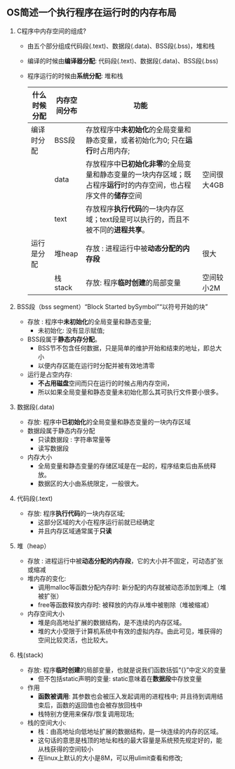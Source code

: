 ## OS简述一个执行程序在运行时的内存布局

1. C程序中内存空间的组成?

   + 由五个部分组成代码段(.text)、数据段(.data)、BSS段(.bss)，堆和栈

   + 编译的时候由**编译器分配**: 代码段(.text)、数据段(.data)、BSS段(.bss)

   + 程序运行的时候由**系统分配**: 堆和栈 

     | 什么时候分配 | 内存空间分布 | 功能                                                         |             |
     | ------------ | ------------ | ------------------------------------------------------------ | ----------- |
     | 编译时分配   | BSS段        | 存放程序中**未初始化**的全局变量和静态变量，或者初始化为0;  只在**运行**时占用内存; |             |
     |              | data         | 存放程序中**已初始化非零**的全局变量和静态变量的一块内存区域；既占程序**运行**时的内存空间，也占程序文件的**储存**空间 | 空间很大4GB |
     |              | text         | 存放程序**执行代码**的一块内存区域；text段是可以执行的，而且不被不同的**进程共享**。 |             |
     | 运行是分配   | 堆heap       | 存放 : 进程运行中被**动态分配的内存段**                      | 很大        |
     |              | 栈stack      | 存放: 程序**临时创建**的局部变量                             | 空间较小2M  |

   

2. BSS段（bss segment）“Block Started bySymbol”“以符号开始的块”

   + 存放 : 程序中**未初始化**的全局变量和静态变量;
     + 未初始化: 没有显示赋值;
   + BSS段属于**静态内存分配**。 
     + BSS节不包含任何数据，只是简单的维护开始和结束的地址，即总大小
     + 以便内存区能在运行时分配并被有效地清零
   + 运行是占空内存: 
     + **不占用磁盘**空间而只在运行的时候占用内存空间，
     + 所以如果全局变量和静态变量未初始化那么其可执行文件要小很多。

3. 数据段(.data)

   + 存放: 程序中**已初始化**的全局变量和静态变量的一块内存区域
   + 数据段属于静态内存分配
     + 只读数据段 : 字符串常量等
     + 读写数据段
   + 内存大小
     + 全局变量和静态变量的存储区域是在一起的，程序结束后由系统释放。
     + 数据区的大小由系统限定，一般很大。

4. 代码段(.text)

   + 存放: 程序**执行代码**的一块内存区域;
     + 这部分区域的大小在程序运行前就已经确定
     + 并且内存区域通常属于**只读**

5. 堆（heap）

   + 存放 : 进程运行中被**动态分配的内存段**，它的大小并不固定，可动态扩张或缩减
   + 堆内存的变化:
     + 调用malloc等函数分配内存时: 新分配的内存就被动态添加到堆上（堆被扩张）
     + free等函数释放内存时: 被释放的内存从堆中被剔除（堆被缩减）
   + 内存空间大小
     + 堆是向高地址扩展的数据结构，是不连续的内存区域。
     + 堆的大小受限于计算机系统中有效的虚拟内存。由此可见，堆获得的空间比较灵活，也比较大。

6. 栈(stack)

   + 存放: 程序**临时创建**的局部变量，也就是说我们函数括弧“{}”中定义的变量
     + 但不包括static声明的变量: static意味着在**数据段**中存放变量
   + 作用
     + **函数被调用**: 其参数也会被压入发起调用的进程栈中; 并且待到调用结束后，函数的返回值也会被存放回栈中
     + 栈特别方便用来保存/恢复调用现场;
   + 栈的空间大小:
     + 栈：由高地址向低地址扩展的数据结构，是一块连续的内存的区域。
     + 这句话的意思是栈顶的地址和栈的最大容量是系统预先规定好的，能从栈获得的空间较小
     + 在linux上默认的大小是8M，可以用ulimit查看和修改;